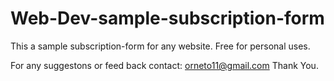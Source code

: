 # Web-Dev-sample-subscription-form

This a sample subscription-form for any website.
Free for personal uses.



For any suggestons or feed back contact: orneto11@gmail.com
Thank You.
